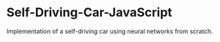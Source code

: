 # Self-Driving-Car-JavaScript
Implementation of a self-driving car using neural networks from scratch.
